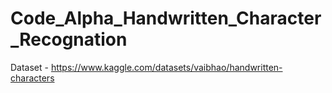 # Code_Alpha_Handwritten_Character_Recognation
Dataset - https://www.kaggle.com/datasets/vaibhao/handwritten-characters

